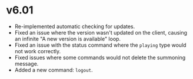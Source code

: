 # v6.01
- Re-implemented automatic checking for updates.
- Fixed an issue where the version wasn't updated on the client, causing an infinite "A new version is available" loop.
- Fixed an issue with the status command where the `playing` type would not work correctly.
- Fixed issues where some commands would not delete the summoning message.
- Added a new command: `logout`.
